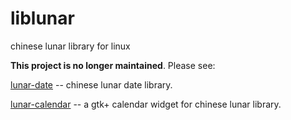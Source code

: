 # liblunar
chinese lunar library for linux

**This project is no longer maintained**. Please see:

[lunar-date](https://github.com/yetist/lunar-date) -- chinese lunar date library.

[lunar-calendar](https://github.com/yetist/lunar-calendar) -- a gtk+ calendar widget for chinese lunar library.
